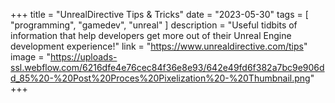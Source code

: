 +++
title = "UnrealDirective Tips & Tricks"
date = "2023-05-30"
tags = [
    "programming",
    "gamedev",
    "unreal"
]
description = "Useful tidbits of information that help developers get more out of their Unreal Engine development experience!"
link = "https://www.unrealdirective.com/tips"
image = "https://uploads-ssl.webflow.com/6216dfe4e76cec84f36e8e93/642e49fd6f382a7bc9e906dd_85%20-%20Post%20Proces%20Pixelization%20-%20Thumbnail.png"
+++
